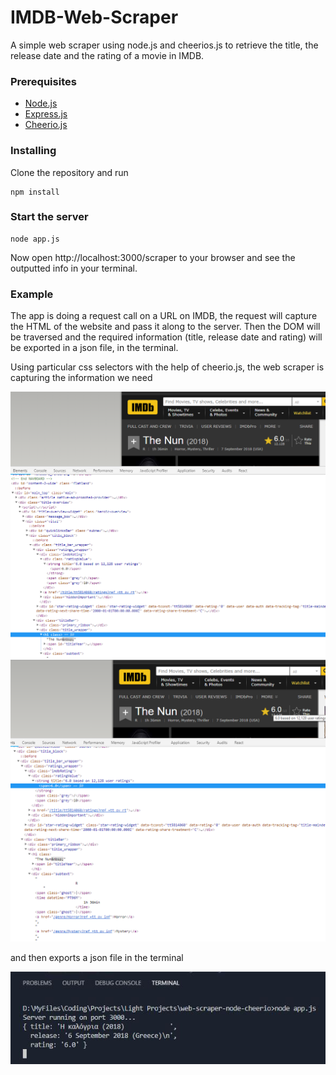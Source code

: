 # IMDB-Web-Scraper
A simple web scraper using node.js and cheerios.js to retrieve the title, the release date and the rating of a movie in IMDB.

### Prerequisites
* [Node.js](https://nodejs.org/en/)
* [Express.js](https://expressjs.com/)
* [Cheerio.js](https://cheerio.js.org/)

### Installing
Clone the repository and run

```
npm install
```

### Start the server

```
node app.js
```

Now open http://localhost:3000/scraper to your browser and see the outputted info in your terminal.

### Example
The app is doing a request call on a URL on IMDB, the request will capture the HTML of the website and pass it along to the server.
Then the DOM will be traversed and the required information (title, release date and rating) will be exported in a json file, in the terminal.

Using particular css selectors with the help of cheerio.js, the web scraper is capturing the information we need

![title-release](img/title-release.png?raw=true)
![rate](img/rate.png?raw=true)

and then exports a json file in the terminal

![output](img/output.JPG?raw=true)



